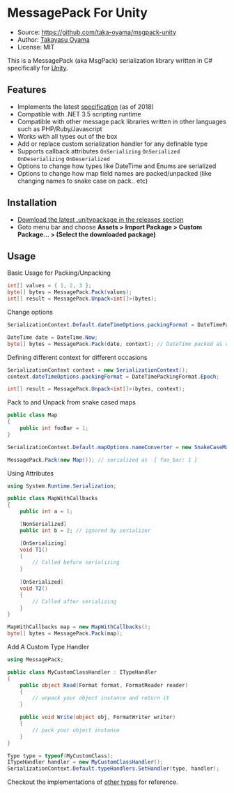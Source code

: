# MessagePack For Unity

- Source: https://github.com/taka-oyama/msgpack-unity
- Author: [Takayasu Oyama](https://github.com/taka-oyama)
- License: MIT

This is a MessagePack (aka MsgPack) serialization library written in C# specifically for [Unity](https://unity3d.com/unity).

## Features

- Implements the latest [specification](https://github.com/msgpack/msgpack/blob/master/spec.md) (as of 2018) 
- Compatible with .NET 3.5 scripting runtime
- Compatible with other message pack libraries written in other languages such as PHP/Ruby/Javascript
- Works with all types out of the box
- Add or replace custom serialization handler for any definable type
- Supports callback attributes `OnSerializing` `OnSerialized` `OnDeserializing` `OnDeserialized`
- Options to change how types like DateTime and Enums are serialized
- Options to change how map field names are packed/unpacked (like changing names to snake case on pack.. etc)

## Installation
- [Download the latest .unitypackage in the releases section](https://github.com/taka-oyama/msgpack-unity/releases) 
- Goto menu bar and choose **Assets > Import Package > Custom Package... > (Select the downloaded package)**

## Usage

Basic Usage for Packing/Unpacking

```cs
int[] values = { 1, 2, 3 };
byte[] bytes = MessagePack.Pack(values);
int[] result = MessagePack.Unpack<int[]>(bytes);
```

Change options

```cs
SerializationContext.Default.dateTimeOptions.packingFormat = DateTimePackingFormat.Epoch;

DateTime date = DateTime.Now;
byte[] bytes = MessagePack.Pack(date, context); // DateTime packed as double instead of Ext format.
```

Defining different context for different occasions

```cs
SerializationContext context = new SerializationContext();
context.dateTimeOptions.packingFormat = DateTimePackingFormat.Epoch;

int[] result = MessagePack.Unpack<int[]>(bytes, context);
```

Pack to and Unpack from snake cased maps

```cs
public class Map
{
    public int fooBar = 1;
}

SerializationContext.Default.mapOptions.nameConverter = new SnakeCaseMapNameConverter();

MessagePack.Pack(new Map()); // serialized as  { foo_bar: 1 }
```

Using Attributes

```cs
using System.Runtime.Serialization;

public class MapWithCallbacks
{
    public int a = 1;

    [NonSerialized]
    public int b = 2; // ignored by serializer

    [OnSerializing]
    void T1()
    {
        // Called before serializing
    }
    
    [OnSerialized]
    void T2()
    {
        // Called after serializing
    }
}

MapWithCallbacks map = new MapWithCallbacks();
byte[] bytes = MessagePack.Pack(map);
```

Add A Custom Type Handler

```cs
using MessagePack;

public class MyCustomClassHandler : ITypeHandler
{
    public object Read(Format format, FormatReader reader)
    {
        // unpack your object instance and return it
    }

    public void Write(object obj, FormatWriter writer)
    {
        // pack your object instance
    }
}

Type type = typeof(MyCustomClass);
ITypeHandler handler = new MyCustomClassHandler();
SerializationContext.Default.typeHandlers.SetHandler(type, handler);
```

Checkout the implementations of [other types](https://github.com/taka-oyama/msgpack-unity/tree/master/Assets/Plugins/MessagePack/TypeHandlers) for reference.

